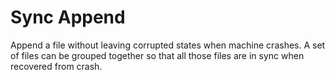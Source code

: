 # Sync Append

Append a file without leaving corrupted states when machine crashes. A set of files can be grouped together so that all those files are in sync when recovered from crash.


